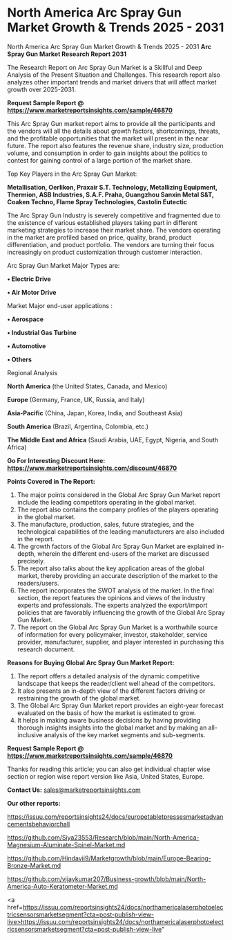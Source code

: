 # North America Arc Spray Gun Market Growth & Trends 2025 - 2031
 North America Arc Spray Gun Market Growth & Trends 2025 - 2031
<strong>Arc Spray Gun Market Research Report 2031</strong>

The Research Report on Arc Spray Gun Market is a Skillful and Deep Analysis of the Present Situation and Challenges. This research report also analyzes other important trends and market drivers that will affect market growth over 2025-2031.

<strong>Request Sample Report @ <a href=https://www.marketreportsinsights.com/sample/46870>https://www.marketreportsinsights.com/sample/46870</a></strong>

This Arc Spray Gun market report aims to provide all the participants and the vendors will all the details about growth factors, shortcomings, threats, and the profitable opportunities that the market will present in the near future. The report also features the revenue share, industry size, production volume, and consumption in order to gain insights about the politics to contest for gaining control of a large portion of the market share.

Top Key Players in the Arc Spray Gun Market:

<strong>Metallisation, Oerlikon, Praxair S.T. Technology, Metallizing Equipment, Thermion, ASB Industries, S.A.F. Praha, Guangzhou Sanxin Metal S&T, Coaken Techno, Flame Spray Technologies, Castolin Eutectic</strong>

The Arc Spray Gun Industry is severely competitive and fragmented due to the existence of various established players taking part in different marketing strategies to increase their market share. The vendors operating in the market are profiled based on price, quality, brand, product differentiation, and product portfolio. The vendors are turning their focus increasingly on product customization through customer interaction.

Arc Spray Gun Market Major Types are:

<strong>•  Electric Drive

•  Air Motor Drive</strong>

Market Major end-user applications :

<strong>•  Aerospace

•  Industrial Gas Turbine

•  Automotive

•  Others</strong>

Regional Analysis

</u><strong><b>North America</b></strong> (the United States, Canada, and Mexico)

<strong><b>Europe </b></strong>(Germany, France, UK, Russia, and Italy)

<strong><b>Asia-Pacific</b></strong> (China, Japan, Korea, India, and Southeast Asia)

<strong><b>South America</b></strong> (Brazil, Argentina, Colombia, etc.)

<strong><b>The Middle East and Africa</b></strong> (Saudi Arabia, UAE, Egypt, Nigeria, and South Africa)

<strong>Go For Interesting Discount Here: <a href=https://www.marketreportsinsights.com/discount/46870>https://www.marketreportsinsights.com/discount/46870</a></strong>

<strong>Points Covered in The Report:</strong>
<ol>
  <li>The major points considered in the Global Arc Spray Gun Market report include the leading competitors operating in the global market.</li>
  <li>The report also contains the company profiles of the players operating in the global market.</li>
  <li>The manufacture, production, sales, future strategies, and the technological capabilities of the leading manufacturers are also included in the report.</li>
  <li>The growth factors of the Global Arc Spray Gun Market are explained in-depth, wherein the different end-users of the market are discussed precisely.</li>
  <li>The report also talks about the key application areas of the global market, thereby providing an accurate description of the market to the readers/users.</li>
  <li>The report incorporates the SWOT analysis of the market. In the final section, the report features the opinions and views of the industry experts and professionals. The experts analyzed the export/import policies that are favorably influencing the growth of the Global Arc Spray Gun Market.</li>
  <li>The report on the Global Arc Spray Gun Market is a worthwhile source of information for every policymaker, investor, stakeholder, service provider, manufacturer, supplier, and player interested in purchasing this research document.</li>
</ol>
<strong>Reasons for Buying Global Arc Spray Gun Market Report:</strong>

<ol>
  <li>The report offers a detailed analysis of the dynamic competitive landscape that keeps the reader/client well ahead of the competitors.</li>
  <li>It also presents an in-depth view of the different factors driving or restraining the growth of the global market.</li>
  <li>The Global Arc Spray Gun Market report provides an eight-year forecast evaluated on the basis of how the market is estimated to grow.</li>
  <li>It helps in making aware business decisions by having providing thorough insights insights into the global market and by making an all-inclusive analysis of the key market segments and sub-segments.</li>
</ol>
<strong>Request Sample Report @ <a href=https://www.marketreportsinsights.com/sample/46870>https://www.marketreportsinsights.com/sample/46870</a></strong>


Thanks for reading this article; you can also get individual chapter wise section or region wise report version like Asia, United States, Europe.

<strong>Contact Us:</strong>
sales@marketreportsinsights.com

<strong>Our other reports:</strong>

<a href=https://issuu.com/reportsinsights24/docs/europetabletpressesmarketadvancementsbehaviorchall>https://issuu.com/reportsinsights24/docs/europetabletpressesmarketadvancementsbehaviorchall</a>

<a href=https://github.com/Siya23553/Research/blob/main/North-America-Magnesium-Aluminate-Spinel-Market.md>https://github.com/Siya23553/Research/blob/main/North-America-Magnesium-Aluminate-Spinel-Market.md</a>

<a href=https://github.com/Hindavii9/Marketgrowth/blob/main/Europe-Bearing-Bronze-Market.md>https://github.com/Hindavii9/Marketgrowth/blob/main/Europe-Bearing-Bronze-Market.md</a>

<a href=https://github.com/vijaykumar207/Business-growth/blob/main/North-America-Auto-Keratometer-Market.md>https://github.com/vijaykumar207/Business-growth/blob/main/North-America-Auto-Keratometer-Market.md</a>

<a href=https://issuu.com/reportsinsights24/docs/northamericalaserphotoelectricsensorsmarketsegment?cta=post-publish-view-live>https://issuu.com/reportsinsights24/docs/northamericalaserphotoelectricsensorsmarketsegment?cta=post-publish-view-live</a>"
